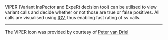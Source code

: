 VIPER (Variant InsPector and ExpeRt decision tool) can be utilised to view variant calls and decide whether or not those are true or false positives. All calls are visualised using [IGV](https://github.com/igvteam/igv), thus enabling fast rating of sv calls.

---

The VIPER icon was provided by courtesy of [Peter van Driel](https://thenounproject.com/petervandriel/collection/medical-symbols/?i=557987)